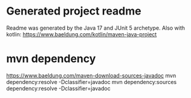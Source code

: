 # Generated project readme

Readme was generated by the Java 17 and JUnit 5 archetype.
Also with kotlin: https://www.baeldung.com/kotlin/maven-java-project

# mvn dependency
https://www.baeldung.com/maven-download-sources-javadoc
mvn dependency:resolve -Dclassifier=javadoc
mvn dependency:sources dependency:resolve -Dclassifier=javadoc
